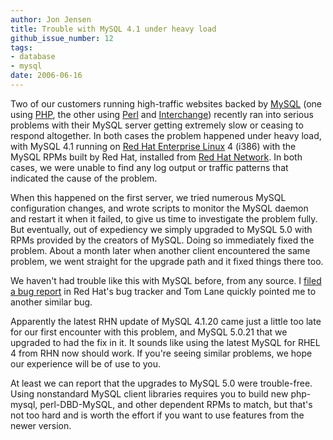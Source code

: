 ```yaml
---
author: Jon Jensen
title: Trouble with MySQL 4.1 under heavy load
github_issue_number: 12
tags:
- database
- mysql
date: 2006-06-16
---
```


Two of our customers running high-traffic websites backed by [MySQL](http://www.mysql.com/) (one using [PHP](http://www.php.net/), the other using [Perl](http://www.perl.com/) and [Interchange](/expertise/perl-interchange/)) recently ran into serious problems with their MySQL server getting extremely slow or ceasing to respond altogether. In both cases the problem happened under heavy load, with MySQL 4.1 running on [Red Hat Enterprise Linux](http://www.redhat.com/rhel/) 4 (i386) with the MySQL RPMs built by Red Hat, installed from [Red Hat Network](http://www.redhat.com/rhn/). In both cases, we were unable to find any log output or traffic patterns that indicated the cause of the problem.

When this happened on the first server, we tried numerous MySQL configuration changes, and wrote scripts to monitor the MySQL daemon and restart it when it failed, to give us time to investigate the problem fully. But eventually, out of expediency we simply upgraded to MySQL 5.0 with RPMs provided by the creators of MySQL. Doing so immediately fixed the problem. About a month later when another client encountered the same problem, we went straight for the upgrade path and it fixed things there too.

We haven't had trouble like this with MySQL before, from any source. I [filed a bug report](https://bugzilla.redhat.com/bugzilla/show_bug.cgi?id=195745) in Red Hat's bug tracker and Tom Lane quickly pointed me to another similar bug.

Apparently the latest RHN update of MySQL 4.1.20 came just a little too late for our first encounter with this problem, and MySQL 5.0.21 that we upgraded to had the fix in it. It sounds like using the latest MySQL for RHEL 4 from RHN now should work. If you're seeing similar problems, we hope our experience will be of use to you.

At least we can report that the upgrades to MySQL 5.0 were trouble-free. Using nonstandard MySQL client libraries requires you to build new php-mysql, perl-DBD-MySQL, and other dependent RPMs to match, but that's not too hard and is worth the effort if you want to use features from the newer version.

